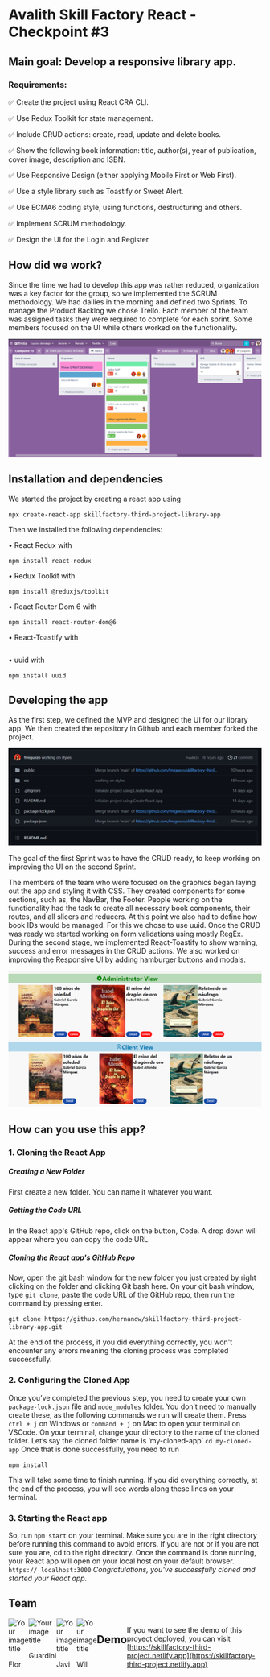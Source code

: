 # Avalith Skill Factory React - Checkpoint #3

## Main goal: Develop a responsive library app.

### Requirements:

✅ Create the project using React CRA CLI.

✅ Use Redux Toolkit for state management.

✅ Include CRUD actions: create, read, update and delete books.

✅ Show the following book information: title, author(s), year of publication, cover image, description and ISBN.

✅ Use Responsive Design (either applying Mobile First or Web First).

✅ Use a style library such as Toastify or Sweet Alert.

✅ Use ECMA6 coding style, using functions, destructuring and others.

✅ Implement SCRUM methodology.

✅ Design the UI for the Login and Register

## How did we work?

Since the time we had to develop this app was rather reduced, organization was a key factor for the group, so we implemented the SCRUM methodology. We had dailies in the morning and defined two Sprints. To manage the Product Backlog we chose Trello. Each member of the team was assigned tasks they were required to complete for each sprint. Some members focused on the UI while others worked on the functionality.

<img src="public/Screenshot_45.png">

## Installation and dependencies

We started the project by creating a react app using

```
npx create-react-app skillfactory-third-project-library-app
```

Then we installed the following dependencies:

• React Redux with

```
npm install react-redux
```

• Redux Toolkit with

```
npm install @reduxjs/toolkit
```

• React Router Dom 6 with

```
npm install react-router-dom@6
```

• React-Toastify with

```npm install react-toastify

```

• uuid with

```
npm install uuid
```

## Developing the app

As the first step, we defined the MVP and designed the UI for our library app. We then created the repository in Github and each member forked the project.

<img src="public/Screenshot_49.png">

The goal of the first Sprint was to have the CRUD ready, to keep working on improving the UI on the second Sprint.

The members of the team who were focused on the graphics began laying out the app and styling it with CSS. They created components for some sections, such as, the NavBar, the Footer. People working on the functionality had the task to create all necessary book components, their routes, and all slicers and reducers. At this point we also had to define how book IDs would be managed. For this we chose to use uuid. Once the CRUD was ready we started working on form validations using mostly RegEx.
During the second stage, we implemented React-Toastify to show warning, success and error messages in the CRUD actions. We also worked on improving the Responsive UI by adding hamburger buttons and modals.

<img src="public/Screenshot_47.png">
<img src="public/Screenshot_48.png">

## How can you use this app?

### 1. Cloning the React App

##### Creating a New Folder

First create a new folder. You can name it whatever you want.

##### Getting the Code URL

In the React app's GitHub repo, click on the button, Code. A drop down will appear where you can copy the code URL.

##### Cloning the React app's GitHub Repo

Now, open the git bash window for the new folder you just created by right clicking on the folder and clicking Git bash here.
On your git bash window, type `git clone`, paste the code URL of the GitHub repo, then run the command by pressing enter.

```
git clone https://github.com/hernandw/skillfactory-third-project-library-app.git
```

At the end of the process, if you did everything correctly, you won't encounter any errors meaning the cloning process was completed successfully.

### 2. Configuring the Cloned App

Once you’ve completed the previous step, you need to create your own `package-lock.json` file and `node_modules` folder. You don’t need to manually create these, as the following commands we run will create them.
Press `ctrl + j` on Windows or `command + j` on Mac to open your terminal on VSCode.
On your terminal, change your directory to the name of the cloned folder.
Let’s say the cloned folder name is ‘my-cloned-app’
`cd my-cloned-app`
Once that is done successfully, you need to run

```
npm install
```

This will take some time to finish running.
If you did everything correctly, at the end of the process, you will see words along these lines on your terminal.

### 3. Starting the React app

So, run `npm start` on your terminal.
Make sure you are in the right directory before running this command to avoid errors.
If you are not or if you are not sure you are, cd to the right directory.
Once the command is done running, your React app will open on your local host on your default browser.
`https:// localhost:3000`
_Congratulations, you've successfully cloned and started your React app._

## Team

<div style="display:flex;justify-content:space-around"><div><img src="https://github.com/fmiguezo.png" alt="Your image title" width="150"/><p>Flor</p></div> <div><img src="https://github.com/philama.png" alt="Your image title" width="150"/><p>Guardini</p></div><div><img src="https://github.com/javierhuebra.png" alt="Your image title" width="150"/><p>Javi</p></div><div><img src="https://github.com/hernandw.png" alt="Your image title" width="150"/><p>Will</p></div></p>

## Demo

If you want to see the demo of this proyect deployed, you can visit [https://skillfactory-third-project.netlify.app](https://skillfactory-third-project.netlify.app)
